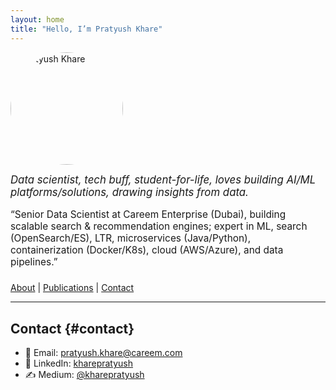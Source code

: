 ```yaml
---
layout: home
title: "Hello, I’m Pratyush Khare"
---
```


<img src="/intro-site/assets/profile.jpg" alt="Pratyush Khare" width="180" style="border-radius: 50%; margin-bottom: 1em;">

<div style="font-size:1.2em; font-style:italic; margin-bottom:1em;">
Data scientist, tech buff, student-for-life, loves building AI/ML platforms/solutions, drawing insights from data.
</div>

<div style="font-size:1.1em; margin-bottom:1.5em;">
“Senior Data Scientist at Careem Enterprise (Dubai), building scalable search & recommendation engines; expert in ML, search (OpenSearch/ES), LTR, microservices (Java/Python), containerization (Docker/K8s), cloud (AWS/Azure), and data pipelines.”
</div>

<nav>
  <a href="{{ '/about.html' | relative_url }}">About</a> |
  <a href="{{ '/publications.html' | relative_url }}">Publications</a> |
  <a href="#contact">Contact</a>
</nav>

---

## Contact {#contact}

- 📧 Email: <a href="mailto:pratyush.khare@careem.com">pratyush.khare@careem.com</a>
- 💼 LinkedIn: <a href="https://www.linkedin.com/in/kharepratyush/" target="_blank">kharepratyush</a>
- ✍️ Medium: <a href="https://medium.com/@kharepratyush" target="_blank">@kharepratyush</a>

